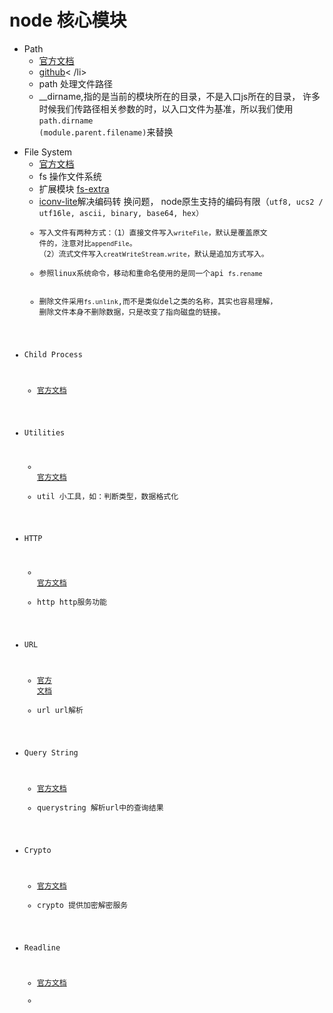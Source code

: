 <h1 id="node-">node 核心模块</h1><ul>
<li>Path<ul>
<li><a href="https://nodejs.org/dist/latest-v6.x/docs/api/path.html#path_path">
官方文档</a></li>
<li><a href="https://github.com/nodejs/node/blob/master/lib/path.js">github</a>&lt;
/li&gt;
</li><li>path 处理文件路径</li>
<li>__dirname,指的是当前的模块所在的目录，不是入口js所在的目录，
许多时候我们传路径相关参数的时，以入口文件为基准，所以我们使用<code>path.dirname
(module.parent.filename)</code>来替换</li>
</ul>
</li>
</ul>
<ul>
<li>File System<ul>
<li><a href="https://nodejs.org/dist/latest-v6.x/docs/api/fs.html#fs_file_system&#10;">官方文档</a></li>
<li>fs 操作文件系统 </li>
<li>扩展模块 <a href="https://www.npmjs.com/package/fs-extra">fs-extra</a></li>
<li><a href="https://www.npmjs.com/package/iconv-lite">iconv-lite</a>解决编码转
换问题，
node原生支持的编码有限（<code>utf8, ucs2 / utf16le, ascii, binary, base64, hex<!--
code-->）</code></li><code>
<li>写入文件有两种方式：（1）直接文件写入<code>writeFile</code>，默认是覆盖原文
件的，注意对比<code>appendFile</code>。
（2）流式文件写入<code>creatWriteStream.write</code>，默认是追加方式写入。</li>
<li>参照linux系统命令，移动和重命名使用的是同一个api <code>fs.rename</code></li>

<li>删除文件采用<code>fs.unlink</code>,而不是类似del之类的名称，其实也容易理解，
删除文件本身不删除数据，只是改变了指向磁盘的链接。</li>
</code></ul><code>
</code></li><code>
<li><p>Child Process</p>
<ul>
<li><a href="https://nodejs.org/dist/latest-v6.x/docs/api/child_process.html#chi&#10;ld_process_child_process">官方文档</a></li>
</ul>
</li>
<li><p>Utilities</p>
<ul>
<li><a href="https://nodejs.org/dist/latest-v6.x/docs/api/util.html#util_util">
官方文档</a></li>
<li>util 小工具，如：判断类型，数据格式化</li>
</ul>
</li>
<li><p>HTTP</p>
<ul>
<li><a href="https://nodejs.org/dist/latest-v6.x/docs/api/http.html#http_http">
官方文档</a></li>
<li>http http服务功能</li>
</ul>
</li>
<li><p>URL</p>
<ul>
<li><a href="https://nodejs.org/dist/latest-v6.x/docs/api/url.html#url_url">官方
文档</a></li>
<li>url url解析</li>
</ul>
</li>
<li><p>Query String</p>
<ul>
<li><a href="https://nodejs.org/dist/latest-v6.x/docs/api/querystring.html#query&#10;string_query_string">官方文档</a></li>
<li>querystring 解析url中的查询结果</li>
</ul>
</li>
<li><p>Crypto</p>
<ul>
<li><a href="https://nodejs.org/dist/latest-v6.x/docs/api/crypto.html#crypto_cry&#10;pto">官方文档</a></li>
<li>crypto 提供加密解密服务</li>
</ul>
</li>
<li><p>Readline</p>
<ul>
<li><a href="https://nodejs.org/dist/latest-v6.x/docs/api/readline.html#readline&#10;_readline_createinterface_options">官方文档</a></li>
<li></li>
</ul>
</li>
</code></ul><code>
  </code>

